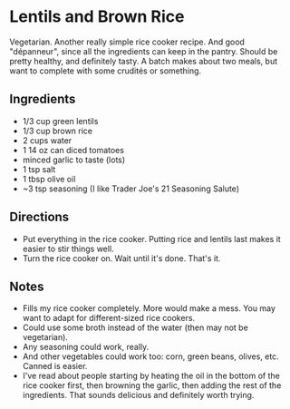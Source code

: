 # Lentils and Brown Rice

Vegetarian.
Another really simple rice cooker recipe. And good "dépanneur", since
all the ingredients can keep in the pantry.
Should be pretty healthy, and definitely tasty.
A batch makes about two meals, but want to complete with some crudités
or something.

## Ingredients

* 1/3 cup green lentils
* 1/3 cup brown rice
* 2 cups water
* 1 14 oz can diced tomatoes
* minced garlic to taste (lots)
* 1 tsp salt
* 1 tbsp olive oil
* ~3 tsp seasoning (I like Trader Joe's 21 Seasoning Salute)

## Directions

* Put everything in the rice cooker. Putting rice and lentils last makes
  it easier to stir things well.
* Turn the rice cooker on. Wait until it's done. That's it.

## Notes

* Fills my rice cooker completely. More would make a mess. You may want
  to adapt for different-sized rice cookers.
* Could use some broth instead of the water (then may not be vegetarian).
* Any seasoning could work, really.
* And other vegetables could work too: corn, green beans, olives, etc.
  Canned is easier.
* I've read about people starting by heating the oil in the bottom of
  the rice cooker first, then browning the garlic, then adding the rest
  of the ingredients. That sounds delicious and definitely worth trying.
